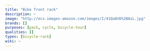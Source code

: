 ```yaml
---
title: "Bike front rack"
description: ~
image: "http://ecx.images-amazon.com/images/I/41Qa8VD%2BAzL.jpg"
brands: []
purposes: [pack, cycle, bicycle-tour]
qualities: []
types: [bicycle-rack]
wiki: ~
---
```


